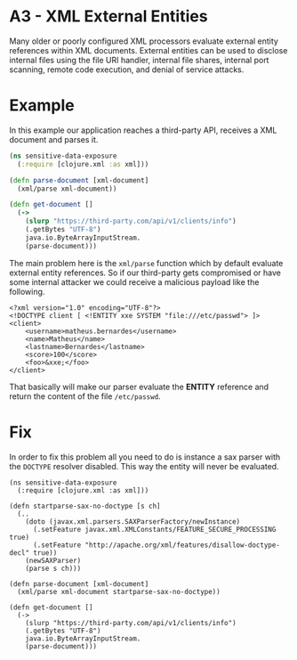 # A3 - XML External Entities
Many older or poorly configured XML processors evaluate external entity references within XML documents. External entities can be used to disclose internal files using the file URI handler, internal file shares, internal port scanning, remote code execution, and denial of service attacks.

# Example
In this example our application reaches a third-party API, receives a XML document and parses it.

```clojure
(ns sensitive-data-exposure 
  (:require [clojure.xml :as xml]))

(defn parse-document [xml-document]
  (xml/parse xml-document))

(defn get-document []
  (->
    (slurp "https://third-party.com/api/v1/clients/info")
    (.getBytes "UTF-8")
    java.io.ByteArrayInputStream.
    (parse-document)))
```

The main problem here is the `xml/parse` function which by default evaluate external entity references. So if our third-party gets compromised or have some internal attacker we could receive a malicious payload like the following.

```
<?xml version="1.0" encoding="UTF-8"?>
<!DOCTYPE client [ <!ENTITY xxe SYSTEM "file:///etc/passwd"> ]>
<client>
    <username>matheus.bernardes</username> 
    <name>Matheus</name>
    <lastname>Bernardes</lastname>
    <score>100</score>
    <foo>&xxe;</foo>
</client>
```
That basically will make our parser evaluate the **ENTITY** reference and return the content of the file `/etc/passwd`.

# Fix
In order to fix this problem all you need to do is instance a sax parser with the `DOCTYPE` resolver disabled. This way the entity will never be evaluated. 

```
(ns sensitive-data-exposure 
  (:require [clojure.xml :as xml]))

(defn startparse-sax-no-doctype [s ch]
  (..
    (doto (javax.xml.parsers.SAXParserFactory/newInstance)
      (.setFeature javax.xml.XMLConstants/FEATURE_SECURE_PROCESSING true)
      (.setFeature "http://apache.org/xml/features/disallow-doctype-decl" true))
    (newSAXParser)
    (parse s ch)))

(defn parse-document [xml-document]
  (xml/parse xml-document startparse-sax-no-doctype))

(defn get-document []
  (->
    (slurp "https://third-party.com/api/v1/clients/info")
    (.getBytes "UTF-8")
    java.io.ByteArrayInputStream.
    (parse-document)))
```
